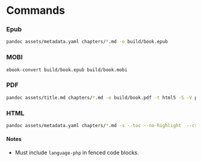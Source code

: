 # Commands

### Epub

```bash
pandoc assets/metadata.yaml chapters/*.md -o build/book.epub
```

### MOBI

```bash
ebook-convert build/book.epub build/book.mobi
```

### PDF

```bash
pandoc assets/title.md chapters/*.md -o build/book.pdf -t html5 -S -V papersize:"letter" -c ../assets/style.css
```

### HTML

```bash
pandoc assets/metadata.yaml chapters/*.md -s --toc --no-highlight  --css ../assets/style.css -A assets/template/footer.html -o build/book.html
```

#### Notes

- Must include `language-php` in fenced code blocks.